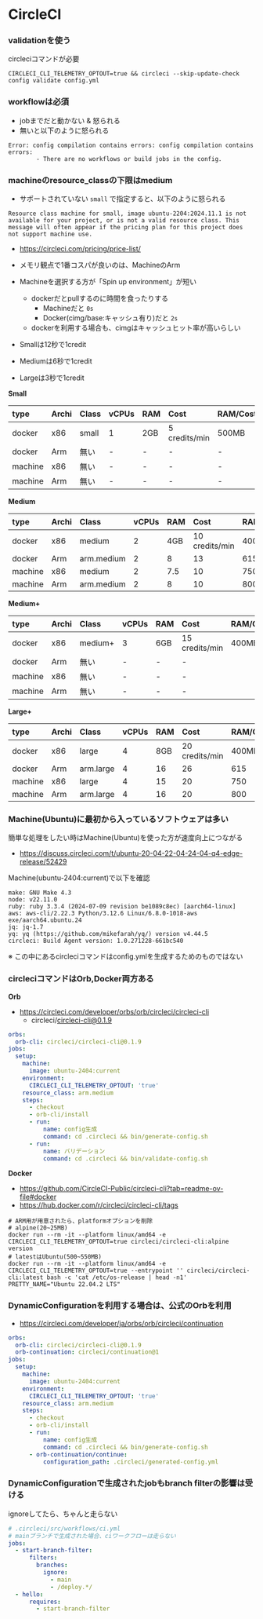 # CircleCI

### validationを使う

circleciコマンドが必要

```shell
CIRCLECI_CLI_TELEMETRY_OPTOUT=true && circleci --skip-update-check config validate config.yml
```


### workflowは必須

- jobまでだと動かない & 怒られる
- 無いと以下のように怒られる

```shell
Error: config compilation contains errors: config compilation contains errors:
        - There are no workflows or build jobs in the config.
```

### machineのresource_classの下限はmedium

- サポートされていない `small` で指定すると、以下のように怒られる

```
Resource class machine for small, image ubuntu-2204:2024.11.1 is not available for your project, or is not a valid resource class. This message will often appear if the pricing plan for this project does not support machine use.
```

- https://circleci.com/pricing/price-list/
- メモリ観点で1番コスパが良いのは、MachineのArm
- Machineを選択する方が「Spin up environment」が短い
  - dockerだとpullするのに時間を食ったりする
    - Machineだと `0s`
    - Docker(cimg/base:キャッシュ有り)だと `2s`
  - dockerを利用する場合も、cimgはキャッシュヒット率が高いらしい

- Smallは12秒で1credit
- Mediumは6秒で1credit
- Largeは3秒で1credit

**Small**

| type    | Archi | Class | vCPUs | RAM | Cost          | RAM/Cost | 秒/credit |
|:--------|:------|:------|:------|:----|:--------------|:---------|:---------|
| docker  | x86   | small | 1     | 2GB | 5 credits/min | 500MB    | 12       |
| docker  | Arm   | 無い  | - | -   | -             | -        | -        |
| machine | x86   | 無い  | - | -   | -             | -        | -        |
| machine | Arm   | 無い  | - | -   | -             | -        | -        |

**Medium**

| type    | Archi | Class      | vCPUs | RAM | Cost           | RAM/Cost | 秒/credit |
|:--------|:------|:-----------|:------|:----|:---------------|:---------|:---------|
| docker  | x86   | medium     | 2     | 4GB | 10 credits/min | 400MB    | 6        |
| docker  | Arm   | arm.medium | 2 | 8   | 13             | 615      | 4.6      |
| machine | x86   | medium     | 2 | 7.5 | 10             | 750      | 6        |
| machine | Arm   | arm.medium | 2 | 8   | 10             | 800      | 6        |

**Medium+**

| type    | Archi | Class   | vCPUs | RAM | Cost           | RAM/Cost | 秒/credit |
|:--------|:------|:--------|:------|:----|:---------------|:---------|:---------|
| docker  | x86   | medium+ | 3     | 6GB | 15 credits/min | 400MB    | 4        |
| docker  | Arm   | 無い      | - | -   | -              |          | -        |
| machine | x86   | 無い      | - | -   | -              |          | -        |
| machine | Arm   | 無い      | - | -   | -              |          | -        |

**Large+**

| type    | Archi | Class     | vCPUs | RAM | Cost           | RAM/Cost | 秒/credit |
|:--------|:------|:----------|:------|:----|:---------------|:---------|:---------|
| docker  | x86   | large     | 4     | 8GB | 20 credits/min | 400MB    | 3        |
| docker  | Arm   | arm.large | 4 | 16  | 26             | 615      | 2.3      |
| machine | x86   | large     | 4 | 15  | 20             | 750      | 3        |
| machine | Arm   | arm.large | 4 | 16  | 20             | 800      | 3        |

### Machine(Ubuntu)に最初から入っているソフトウェアは多い

簡単な処理をしたい時はMachine(Ubuntu)を使った方が速度向上につながる

- https://discuss.circleci.com/t/ubuntu-20-04-22-04-24-04-q4-edge-release/52429

Machine(ubuntu-2404:current)で以下を確認

```
make: GNU Make 4.3
node: v22.11.0
ruby: ruby 3.3.4 (2024-07-09 revision be1089c8ec) [aarch64-linux]
aws: aws-cli/2.22.3 Python/3.12.6 Linux/6.8.0-1018-aws exe/aarch64.ubuntu.24
jq: jq-1.7
yq: yq (https://github.com/mikefarah/yq/) version v4.44.5
circleci: Build Agent version: 1.0.271228-661bc540
```

※ この中にあるcircleciコマンドはconfig.ymlを生成するためのものではない

### circleciコマンドはOrb,Docker両方ある

**Orb**
- https://circleci.com/developer/orbs/orb/circleci/circleci-cli
  - circleci/circleci-cli@0.1.9

```yaml
orbs:
  orb-cli: circleci/circleci-cli@0.1.9
jobs:
  setup:
    machine:
      image: ubuntu-2404:current
    environment:
      CIRCLECI_CLI_TELEMETRY_OPTOUT: 'true'
    resource_class: arm.medium
    steps:
      - checkout
      - orb-cli/install
      - run:
          name: config生成
          command: cd .circleci && bin/generate-config.sh
      - run:
          name: バリデーション
          command: cd .circleci && bin/validate-config.sh
```

**Docker**
- https://github.com/CircleCI-Public/circleci-cli?tab=readme-ov-file#docker
- https://hub.docker.com/r/circleci/circleci-cli/tags

```shell
# ARM用が用意されたら、platformオプションを削除
# alpine(20~25MB)
docker run --rm -it --platform linux/amd64 -e CIRCLECI_CLI_TELEMETRY_OPTOUT=true circleci/circleci-cli:alpine version
# latestはUbuntu(500~550MB)
docker run --rm -it --platform linux/amd64 -e CIRCLECI_CLI_TELEMETRY_OPTOUT=true --entrypoint '' circleci/circleci-cli:latest bash -c 'cat /etc/os-release | head -n1'
PRETTY_NAME="Ubuntu 22.04.2 LTS"
```

### DynamicConfigurationを利用する場合は、公式のOrbを利用

- https://circleci.com/developer/ja/orbs/orb/circleci/continuation

```yaml
orbs:
  orb-cli: circleci/circleci-cli@0.1.9
  orb-continuation: circleci/continuation@1
jobs:
  setup:
    machine:
      image: ubuntu-2404:current
    environment:
      CIRCLECI_CLI_TELEMETRY_OPTOUT: 'true'
    resource_class: arm.medium
    steps:
      - checkout
      - orb-cli/install
      - run:
          name: config生成
          command: cd .circleci && bin/generate-config.sh
      - orb-continuation/continue:
          configuration_path: .circleci/generated-config.yml
```

### DynamicConfigurationで生成されたjobもbranch filterの影響は受ける

ignoreしてたら、ちゃんと走らない

```yaml
# .circleci/src/workflows/ci.yml
# mainブランチで生成された場合、ciワークフローは走らない
jobs:
  - start-branch-filter:
      filters:
        branches:
          ignore:
            - main
            - /deploy.*/
  - hello:
      requires:
        - start-branch-filter
```
